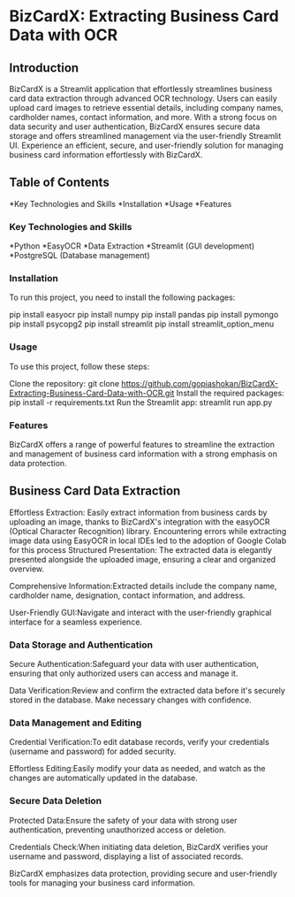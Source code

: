 # BizCardX: Extracting Business Card Data with OCR

## Introduction

BizCardX is a Streamlit application that effortlessly streamlines business card data extraction through advanced OCR technology. Users can easily upload card images to retrieve essential details, including company names, cardholder names, contact information, and more. With a strong focus on data security and user authentication, BizCardX ensures secure data storage and offers streamlined management via the user-friendly Streamlit UI. Experience an efficient, secure, and user-friendly solution for managing business card information effortlessly with BizCardX.

## Table of Contents

*Key Technologies and Skills
*Installation
*Usage
*Features


### Key Technologies and Skills
*Python
*EasyOCR
*Data Extraction
*Streamlit (GUI development)
*PostgreSQL (Database management)

### Installation

To run this project, you need to install the following packages:

pip install easyocr
pip install numpy
pip install pandas
pip install pymongo
pip install psycopg2
pip install streamlit
pip install streamlit_option_menu


### Usage

To use this project, follow these steps:

Clone the repository: git clone https://github.com/gopiashokan/BizCardX-Extracting-Business-Card-Data-with-OCR.git
Install the required packages: pip install -r requirements.txt
Run the Streamlit app: streamlit run app.py

### Features

BizCardX offers a range of powerful features to streamline the extraction and management of business card information with a strong emphasis on data protection.

## Business Card Data Extraction

Effortless Extraction:
Easily extract information from business cards by uploading an image, thanks to BizCardX's integration with the easyOCR (Optical Character Recognition) library.
Encountering errors while extracting image data using EasyOCR in local IDEs led to the adoption of 
Google Colab for this process
Structured Presentation: The extracted data is elegantly presented alongside the uploaded image, ensuring a clear and organized overview.

Comprehensive Information:Extracted details include the company name, cardholder name, designation, contact information, and address.

User-Friendly GUI:Navigate and interact with the user-friendly graphical interface for a seamless experience.

### Data Storage and Authentication

Secure Authentication:Safeguard your data with user authentication, ensuring that only authorized users can access and manage it.

Data Verification:Review and confirm the extracted data before it's securely stored in the database. Make necessary changes with confidence.

### Data Management and Editing

Credential Verification:To edit database records, verify your credentials (username and password) for added security.

Effortless Editing:Easily modify your data as needed, and watch as the changes are automatically updated in the database.

### Secure Data Deletion

Protected Data:Ensure the safety of your data with strong user authentication, preventing unauthorized access or deletion.

Credentials Check:When initiating data deletion, BizCardX verifies your username and password, displaying a list of associated records.

BizCardX emphasizes data protection, providing secure and user-friendly tools for managing your business card information.
